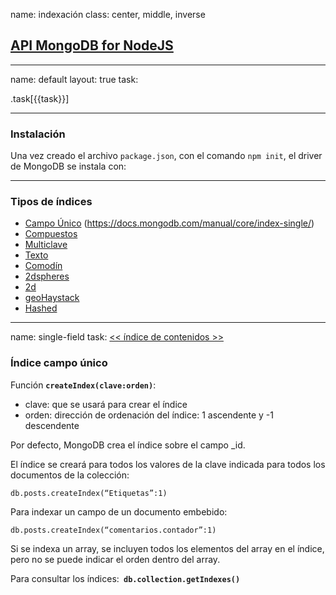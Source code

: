 name: indexación
class: center, middle, inverse
## [API MongoDB for NodeJS](http://mongodb.github.io/node-mongodb-native/3.3/)
---

name: default
layout: true
task: &nbsp;

.task[{{task}}]

---

### Instalación

Una vez creado el archivo `package.json`, con el comando `npm init`, el driver de MongoDB se instala con: 


---
### Tipos de índices

- [Campo Único](#single-field) (https://docs.mongodb.com/manual/core/index-single/)
- [Compuestos](https://docs.mongodb.com/manual/core/index-compound/)
- [Multiclave](https://docs.mongodb.com/manual/core/index-multikey/)
- [Texto](https://docs.mongodb.com/manual/core/index-text/)
- [Comodín](https://docs.mongodb.com/manual/core/index-wildcard/)
- [2dspheres](https://docs.mongodb.com/manual/core/2dsphere/)
- [2d](https://docs.mongodb.com/manual/core/2d/)
- [geoHaystack](https://docs.mongodb.com/manual/core/geohaystack/)
- [Hashed](https://docs.mongodb.com/manual/core/index-hashed/)
  
---
name: single-field
task: [<< índice de contenidos >>](#contenido)

### Índice campo único

Función __`createIndex(clave:orden)`__:

  - clave: que se usará para crear el índice
  - orden: dirección de ordenación del índice: 1 ascendente y -1 descendente

Por defecto, MongoDB crea el índice sobre el campo _id.

El índice se creará para todos los valores de la clave indicada para todos los documentos de la colección:

    db.posts.createIndex(“Etiquetas”:1)

Para indexar un campo de un documento embebido:

    db.posts.createIndex(“comentarios.contador”:1)

Si se indexa un array, se incluyen todos los elementos del array en el índice, pero no se puede indicar el orden dentro del array.

Para consultar los índices:__` db.collection.getIndexes()`__

